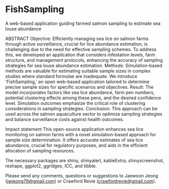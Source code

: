 # FishSampling

A web-based application guiding farmed salmon sampling to estimate sea louse abundance

ABSTRACT
Objective: Efficiently managing sea lice on salmon farms through active surveillance, crucial for lice abundance estimation, is challenging due to the need for effective sampling schemes. To address this, we developed an application that considers infestation levels, farm structure, and management protocols, enhancing the accuracy of sampling strategies for sea louse abundance estimation.
Methods: Simulation-based methods are valuable for estimating suitable sample sizes in complex studies where standard formulae are inadequate. We introduce 'FishSampling,' an open web-based application tailored to determine precise sample sizes for specific scenarios and objectives.
Result: The model incorporates factors like sea lice abundance, farm pen numbers, potential clustering effects among these pens, and the desired confidence level. Simulation outcomes emphasize the critical role of clustering considerations in sampling strategies.
Conclusion: This approach can be used across the salmon aquaculture sector to optimize sampling strategies and balance surveillance costs against health outcomes. 

Impact statement
This open-source application enhances sea lice monitoring on salmon farms with a novel simulation-based approach for sample size determination. It offers accurate estimates of sea lice abundance, crucial for regulatory purposes, and aids in the efficient allocation of sampling resources.

The necessary packages are shiny, shinyalert, kableExtra, shinyscreenshot, reshape, ggplot2, ggridges, ICC, and tibble.

Please send any comments, questions or suggestions to Jaewoon Jeong (jwjeong79@gmail.com) or Crawford Revie (crawfordrevie@gmail.com). 
